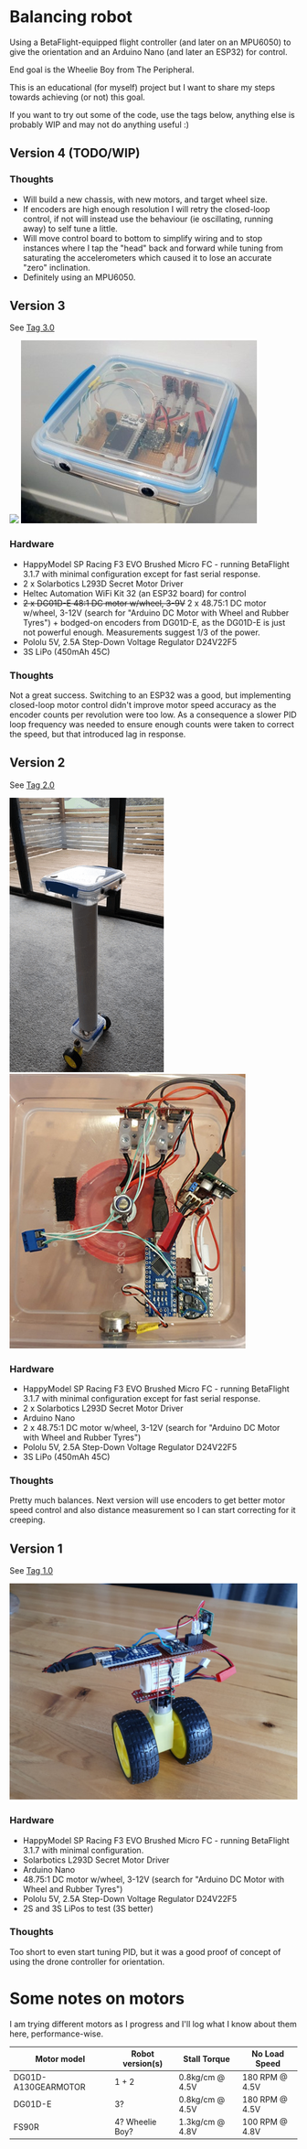 # Balancing robot

Using a BetaFlight-equipped flight controller (and later on an MPU6050) to
give the orientation and an Arduino Nano (and later an ESP32) for control.

End goal is the Wheelie Boy from The Peripheral.

This is an educational (for myself) project but I want to share my steps
towards achieving (or not) this goal.

If you want to try out some of the code, use the tags below, anything else is
probably WIP and may not do anything useful :)

## Version 4 (TODO/WIP)

### Thoughts

 * Will build a new chassis, with new motors, and target wheel size.
 * If encoders are high enough resolution I will retry the closed-loop
   control, if not will instead use the behaviour (ie oscillating, running
   away) to self tune a little.
 * Will move control board to bottom to simplify wiring and to stop instances
   where I tap the "head" back and forward while tuning from saturating the
   accelerometers which caused it to lose an accurate "zero" inclination.
 * Definitely using an MPU6050.

## Version 3

See [Tag 3.0](https://github.com/thisismyrobot/balancing-robot/releases/tag/3.0)

![](doc/build%203.gif) ![](doc/build%203.jpg)

### Hardware

 * HappyModel SP Racing F3 EVO Brushed Micro FC - running BetaFlight 3.1.7 with minimal configuration except for fast serial response.
 * 2 x Solarbotics L293D Secret Motor Driver
 * Heltec Automation WiFi Kit 32 (an ESP32 board) for control
 * ~~2 x DG01D-E 48:1 DC motor w/wheel, 3-9V~~ 2 x 48.75:1 DC motor w/wheel, 3-12V (search for "Arduino DC Motor with Wheel and Rubber Tyres") + bodged-on encoders from DG01D-E, as the DG01D-E is just not powerful enough. Measurements suggest 1/3 of the power.
 * Pololu 5V, 2.5A Step-Down Voltage Regulator D24V22F5
 * 3S LiPo (450mAh 45C)

### Thoughts

Not a great success. Switching to an ESP32 was a good, but implementing
closed-loop motor control didn't improve motor speed accuracy as the encoder
counts per revolution were too low. As a consequence a slower PID loop
frequency was needed to ensure enough counts were taken to correct the speed,
but that introduced lag in response.

## Version 2

See [Tag 2.0](https://github.com/thisismyrobot/balancing-robot/releases/tag/2.0)

![](doc/build%202.gif) ![](doc/build%202.jpg)

### Hardware

 * HappyModel SP Racing F3 EVO Brushed Micro FC - running BetaFlight 3.1.7
  with minimal configuration except for fast serial response.
 * 2 x Solarbotics L293D Secret Motor Driver
 * Arduino Nano
 * 2 x 48.75:1 DC motor w/wheel, 3-12V (search for "Arduino DC Motor with
   Wheel and Rubber Tyres")
 * Pololu 5V, 2.5A Step-Down Voltage Regulator D24V22F5
 * 3S LiPo (450mAh 45C)

### Thoughts

Pretty much balances. Next version will use encoders to get better motor speed
control and also distance measurement so I can start correcting for it
creeping.

## Version 1

See [Tag 1.0](https://github.com/thisismyrobot/balancing-robot/releases/tag/1.0)

![](doc/build%201.jpg)

### Hardware

 * HappyModel SP Racing F3 EVO Brushed Micro FC - running BetaFlight 3.1.7
   with minimal configuration.
 * Solarbotics L293D Secret Motor Driver
 * Arduino Nano
 * 48.75:1 DC motor w/wheel, 3-12V (search for "Arduino DC Motor with Wheel
   and Rubber Tyres")
 * Pololu 5V, 2.5A Step-Down Voltage Regulator D24V22F5
 * 2S and 3S LiPos to test (3S better)

### Thoughts

Too short to even start tuning PID, but it was a good proof of concept of
using the drone controller for orientation.

# Some notes on motors

I am trying different motors as I progress and I'll log what I know about them
here, performance-wise.

| Motor model | Robot version(s) | Stall Torque | No Load Speed |
| --- | --- | --- | --- |
| DG01D-A130GEARMOTOR | 1 + 2 | 0.8kg/cm @ 4.5V | 180 RPM @ 4.5V |
| DG01D-E | 3? | 0.8kg/cm @ 4.5V | 180 RPM @ 4.5V |
| FS90R | 4? Wheelie Boy? | 1.3kg/cm @ 4.8V | 100 RPM @ 4.8V |
